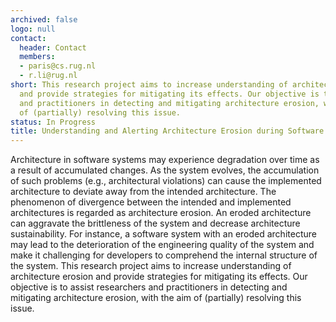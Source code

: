 ```yaml
---
archived: false
logo: null
contact:
  header: Contact
  members:
  - paris@cs.rug.nl
  - r.li@rug.nl
short: This research project aims to increase understanding of architecture erosion
  and provide strategies for mitigating its effects. Our objective is to assist researchers
  and practitioners in detecting and mitigating architecture erosion, with the aim
  of (partially) resolving this issue.
status: In Progress
title: Understanding and Alerting Architecture Erosion during Software Development
---
```


Architecture in software systems may experience degradation over time as a result of accumulated changes. As the system evolves, the accumulation of such problems (e.g., architectural violations) can cause the implemented architecture to deviate away from the intended architecture. The phenomenon of divergence between the intended and implemented architectures is regarded as architecture erosion. An eroded architecture can aggravate the brittleness of the system and decrease architecture sustainability. For instance, a software system with an eroded architecture may lead to the deterioration of the engineering quality of the system and make it challenging for developers to comprehend the internal structure of the system. This research project aims to increase understanding of architecture erosion and provide strategies for mitigating its effects. Our objective is to assist researchers and practitioners in detecting and mitigating architecture erosion, with the aim of (partially) resolving this issue.
